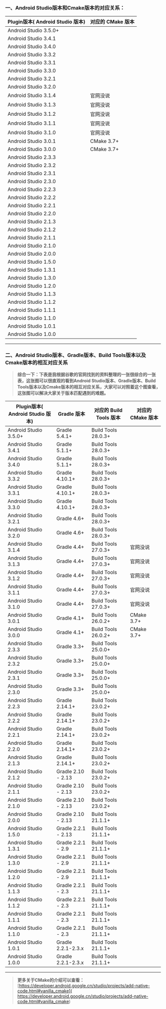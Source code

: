 ### 一、Android Studio版本和Cmake版本的对应关系：


| Plugin版本( Android Studio 版本) | 对应的 CMake 版本 |
|----|----|
| Android Studio 3.5.0+||
| Android Studio 3.4.1 ||
| Android Studio 3.4.0 ||
| Android Studio 3.3.2 ||
| Android Studio 3.3.1 ||
| Android Studio 3.3.0 ||
| Android Studio 3.2.1 ||
| Android Studio 3.2.0 ||
| Android Studio 3.1.4 |官网没说 |
| Android Studio 3.1.3 |官网没说 |
| Android Studio 3.1.2 |官网没说 |
| Android Studio 3.1.1 |官网没说 |
| Android Studio 3.1.0 |官网没说 |
| Android Studio 3.0.1 |CMake 3.7+ |
| Android Studio 3.0.0 |CMake 3.7+ |
| Android Studio 2.3.3 ||
| Android Studio 2.3.2 ||
| Android Studio 2.3.1 ||
| Android Studio 2.3.0 ||
| Android Studio 2.2.3 ||
| Android Studio 2.2.2 ||
| Android Studio 2.2.1 ||
| Android Studio 2.2.0 ||
| Android Studio 2.1.3 ||
| Android Studio 2.1.2 ||
| Android Studio 2.1.1 ||
| Android Studio 2.1.0 ||
| Android Studio 2.0.0 ||
| Android Studio 1.5.0 ||
| Android Studio 1.3.1 ||
| Android Studio 1.3.0 ||
| Android Studio 1.2.0 ||
| Android Studio 1.1.3 ||
| Android Studio 1.1.2 ||
| Android Studio 1.1.1 ||
| Android Studio 1.1.0 ||
| Android Studio 1.0.1 ||
| Android Studio 1.0.0 ||

----

### 二、Android Studio版本、Gradle版本、Build Tools版本以及Cmake版本的相互对应关系

> **综合一下：下表是我根据谷歌的官网找到的资料整理的一张很综合的一张表，这张图可以很直观的看到Android Studio版本、Gradle版本、Build Tools版本以及Cmake版本的相互对应关系，大家可以对照着这个图查看，这张图可以解决大家关于版本匹配遇到的难题。**

| Plugin版本( Android Studio 版本) | Gradle 版本 | 对应的 Build Tools 版本 | 对应的 CMake 版本 |
|----|----|----|----|
| Android Studio 3.5.0+|Gradle 5.4.1+| Build Tools 28.0.3+||
| Android Studio 3.4.1 |Gradle 5.1.1+| Build Tools 28.0.3+||
| Android Studio 3.4.0 |Gradle 5.1.1+| Build Tools 28.0.3+||
| Android Studio 3.3.2 |Gradle 4.10.1+ |Build Tools 28.0.3+||
| Android Studio 3.3.1 |Gradle 4.10.1+ |Build Tools 28.0.3+||
| Android Studio 3.3.0 |Gradle 4.10.1+ |Build Tools 28.0.3+||
| Android Studio 3.2.1 |Gradle 4.6+ | Build Tools 28.0.3+||
| Android Studio 3.2.0 |Gradle 4.6+ | Build Tools 28.0.3+||
| Android Studio 3.1.4 |Gradle 4.4+ | Build Tools 27.0.3+ |官网没说 |
| Android Studio 3.1.3 |Gradle 4.4+ | Build Tools 27.0.3+ |官网没说 |
| Android Studio 3.1.2 |Gradle 4.4+ | Build Tools 27.0.3+ |官网没说 |
| Android Studio 3.1.1 |Gradle 4.4+ | Build Tools 27.0.3+ |官网没说 |
| Android Studio 3.1.0 |Gradle 4.4+ | Build Tools 27.0.3+ |官网没说 |
| Android Studio 3.0.1 |Gradle 4.1+ | Build Tools 26.0.2+ |CMake 3.7+ |
| Android Studio 3.0.0 |Gradle 4.1+ | Build Tools 26.0.2+ |CMake 3.7+ |
| Android Studio 2.3.3 |Gradle 3.3+ | Build Tools 25.0.0+||
| Android Studio 2.3.2 |Gradle 3.3+ | Build Tools 25.0.0+||
| Android Studio 2.3.1 |Gradle 3.3+ | Build Tools 25.0.0+||
| Android Studio 2.3.0 |Gradle 3.3+ | Build Tools 25.0.0+||
| Android Studio 2.2.3 |Gradle 2.14.1+ |Build Tools 23.0.2+||
| Android Studio 2.2.2 |Gradle 2.14.1+ |Build Tools 23.0.2+||
| Android Studio 2.2.1 |Gradle 2.14.1+ |Build Tools 23.0.2+||
| Android Studio 2.2.0 |Gradle 2.14.1+ |Build Tools 23.0.2+||
| Android Studio 2.1.3 |Gradle 2.14.1+ |Build Tools 23.0.2+||
| Android Studio 2.1.2 |Gradle 2.10 - 2.13|Build Tools 23.0.2+||
| Android Studio 2.1.1 |Gradle 2.10 - 2.13|Build Tools 23.0.2+||
| Android Studio 2.1.0 |Gradle 2.10 - 2.13| Build Tools 23.0.2+||
| Android Studio 2.0.0 |Gradle 2.10 - 2.13| Build Tools 21.1.1+||
| Android Studio 1.5.0 |Gradle 2.2.1 - 2.13| Build Tools 21.1.1+||
| Android Studio 1.3.1 |Gradle 2.2.1 - 2.9| Build Tools 21.1.1+||
| Android Studio 1.3.0 |Gradle 2.2.1 - 2.9| Build Tools 21.1.1+||
| Android Studio 1.2.0 |Gradle 2.2.1 - 2.9| Build Tools 21.1.1+||
| Android Studio 1.1.3 |Gradle 2.2.1 - 2.3| Build Tools 21.1.1+||
| Android Studio 1.1.2 |Gradle 2.2.1 - 2.3| Build Tools 21.1.1+||
| Android Studio 1.1.1 |Gradle 2.2.1 - 2.3| Build Tools 21.1.1+||
| Android Studio 1.1.0 |Gradle 2.2.1 - 2.3| Build Tools 21.1.1+||
| Android Studio 1.0.1 |Gradle 2.2.1-2.3.x | Build Tools 21.1.1+||
| Android Studio 1.0.0 |Gradle 2.2.1-2.3.x | Build Tools 21.1.1+||

----

> **更多关于CMake的介绍可以查看：**
> [https://developer.android.google.cn/studio/projects/add-native-code.html#vanilla_cmake](
> https://developer.android.google.cn/studio/projects/add-native-code.html#vanilla_cmake)

